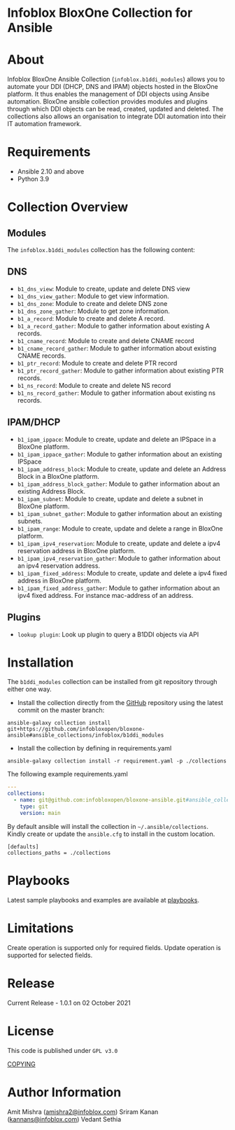 # Infoblox BloxOne Collection for Ansible

About 
=====
Infoblox BloxOne Ansible Collection (`infoblox.b1ddi_modules`) allows you to automate your DDI (DHCP, DNS and IPAM) objects hosted in the BloxOne platform. It thus enables the management of DDI objects using Ansibe automation. BloxOne ansible collection provides modules and plugins through which DDI objects can be read, created, updated and deleted. The collections also allows an organisation to integrate DDI automation into their IT automation framework. 

Requirements
============
 
- Ansible 2.10 and above
- Python 3.9

Collection Overview
===================

Modules
--------
The `infoblox.b1ddi_modules` collection has the following content:

DNS
----
- `b1_dns_view`: Module to create, update and delete DNS view
- `b1_dns_view_gather`: Module to get view information.
- `b1_dns_zone`: Module to create and delete DNS zone
- `b1_dns_zone_gather`: Module to get zone information.
- `b1_a_record`: Module to create and delete A record.
- `b1_a_record_gather`: Module to gather information about existing A records.
- `b1_cname_record`: Module to create and delete CNAME record
- `b1_cname_record_gather`: Module to gather information about existing CNAME records.
- `b1_ptr_record`: Module to create and delete PTR record
- `b1_ptr_record_gather`: Module to gather information about existing PTR records.
- `b1_ns_record`: Module to create and delete NS record
- `b1_ns_record_gather`: Module to gather information about existing ns records.

IPAM/DHCP
------

- `b1_ipam_ippace`: Module to create, update and delete an IPSpace in a BloxOne platform.
- `b1_ipam_ippace_gather`: Module to gather information about an existing IPSpace
- `b1_ipam_address_block`: Module to create, update and delete an Address Block in a BloxOne platform.
- `b1_ipam_address_block_gather`: Module to gather information about an existing Address Block.
- `b1_ipam_subnet`: Module to create, update and delete a subnet in BloxOne platform.
- `b1_ipam_subnet_gather`: Module to gather information about an existing subnets.
- `b1_ipam_range`: Module to create, update and delete a range in BloxOne platform.
- `b1_ipam_ipv4_reservation`: Module to create, update and delete a ipv4 reservation address in BloxOne platform.
- `b1_ipam_ipv4_reservation_gather`: Module to gather information about an ipv4 reservation address.
- `b1_ipam_fixed_address`: Module to create, update and delete a ipv4 fixed address in BloxOne platform.
- `b1_ipam_fixed_address_gather`: Module to gather information about an ipv4 fixed address. For instance mac-address of an address.

Plugins
----
- `lookup plugin`: Look up plugin to query a B1DDI objects via API

Installation
===========
The `b1ddi_modules` collection can be installed from git repository through either one way.

- Install the collection directly from the [GitHub](https://github.com/infobloxopen/bloxone-ansible/tree/main/ansible_collections/infoblox/b1ddi_modules) repository using the latest commit on the master branch:
```shell
ansible-galaxy collection install git+https://github.com/infobloxopen/bloxone-ansible#ansible_collections/infoblox/b1ddi_modules
```

- Install the collection by defining in requirements.yaml 
```shell
ansible-galaxy collection install -r requirement.yaml -p ./collections
```
The following example requirements.yaml
```yaml
---
collections:
  - name: git@github.com:infobloxopen/bloxone-ansible.git#ansible_collections/infoblox/b1ddi_modules
    type: git
    version: main

```
By default ansible will install the collection in `~/.ansible/collections`. Kindly create or update the `ansible.cfg` to install in the custom location.
```
[defaults]
collections_paths = ./collections
```
Playbooks
==================
Latest sample playbooks and examples are available at [playbooks](https://github.com/infobloxopen/bloxone-ansible/tree/main/sample_playbook).
 
Limitations
===========
Create operation is supported only for required fields.
Update operation is supported for selected fields.

Release
=====
Current Release - 1.0.1 on 02 October 2021

License
=======
This code is published under `GPL v3.0`

[COPYING](https://github.com/infobloxopen/infoblox-ansible/blob/master/COPYING) 
 
Author Information
==================
 Amit Mishra (amishra2@infoblox.com)
 Sriram Kanan (kannans@infoblox.com)
 Vedant Sethia 
 



